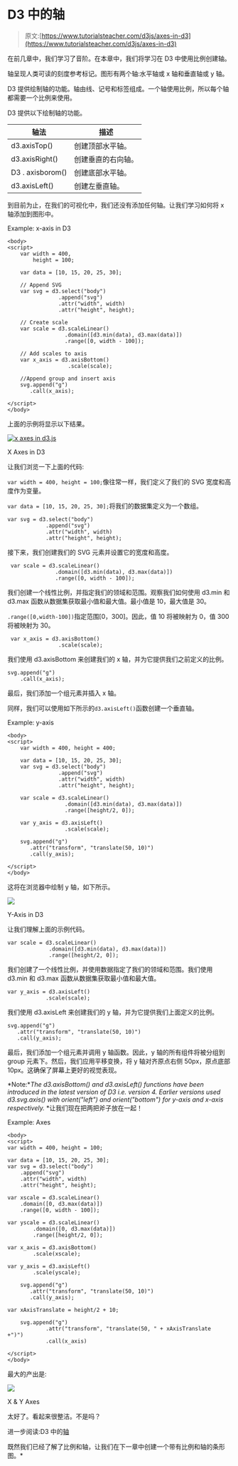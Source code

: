 # D3 中的轴

> 原文:[https://www.tutorialsteacher.com/d3js/axes-in-d3](https://www.tutorialsteacher.com/d3js/axes-in-d3)

在前几章中，我们学习了音阶。在本章中，我们将学习在 D3 中使用比例创建轴。

轴呈现人类可读的刻度参考标记。图形有两个轴:水平轴或 x 轴和垂直轴或 y 轴。

D3 提供绘制轴的功能。轴由线、记号和标签组成。一个轴使用比例，所以每个轴都需要一个比例来使用。

D3 提供以下绘制轴的功能。

| 轴法 | 描述 |
| --- | --- |
| d3.axisTop() | 创建顶部水平轴。 |
| d3.axisRight() | 创建垂直的右向轴。 |
| D3 . axisborom() | 创建底部水平轴。 |
| d3.axisLeft() | 创建左垂直轴。 |

到目前为止，在我们的可视化中，我们还没有添加任何轴。让我们学习如何将 x 轴添加到图形中。

Example: x-axis in D3

```
<body>
<script>
    var width = 400,
        height = 100;

    var data = [10, 15, 20, 25, 30];

    // Append SVG 
    var svg = d3.select("body")
                .append("svg")
                .attr("width", width)
                .attr("height", height);

    // Create scale
    var scale = d3.scaleLinear()
                  .domain([d3.min(data), d3.max(data)])
                  .range([0, width - 100]);

    // Add scales to axis
    var x_axis = d3.axisBottom()
                   .scale(scale);

    //Append group and insert axis
    svg.append("g")
       .call(x_axis);

</script>
</body> 
```

上面的示例将显示以下结果。

[![x axes in d3.js](img/5394ede1ef5e6495810cfd83fad5bfa3.png)](../../Content/images/d3js/x-axes.png)

X Axes in D3



让我们浏览一下上面的代码:

`var width = 400, height = 100;`像往常一样，我们定义了我们的 SVG 宽度和高度作为变量。

`var data = [10, 15, 20, 25, 30];`将我们的数据集定义为一个数组。

```
var svg = d3.select("body")
            .append("svg")
            .attr("width", width)
            .attr("height", height); 
```

接下来，我们创建我们的 SVG 元素并设置它的宽度和高度。

```
 var scale = d3.scaleLinear()
               .domain([d3.min(data), d3.max(data)])
               .range([0, width - 100]); 
```

我们创建一个线性比例，并指定我们的领域和范围。观察我们如何使用 d3.min 和 d3.max 函数从数据集获取最小值和最大值。最小值是 10，最大值是 30。

`.range([0,width-100])`指定范围[0，300]。因此，值 10 将被映射为 0，值 300 将被映射为 30。

```
 var x_axis = d3.axisBottom()
                .scale(scale); 
```

我们使用 d3.axisBottom 来创建我们的 x 轴，并为它提供我们之前定义的比例。

```
svg.append("g")
    .call(x_axis); 
```

最后，我们添加一个组元素并插入 x 轴。

同样，我们可以使用如下所示的`d3.axisLeft()`函数创建一个垂直轴。

Example: y-axis

```
<body>
<script>
    var width = 400, height = 400;

    var data = [10, 15, 20, 25, 30];
    var svg = d3.select("body")
                .append("svg")
                .attr("width", width)
                .attr("height", height);

    var scale = d3.scaleLinear()
                  .domain([d3.min(data), d3.max(data)])
                  .range([height/2, 0]);

    var y_axis = d3.axisLeft()
                  .scale(scale);

    svg.append("g")
       .attr("transform", "translate(50, 10)")
       .call(y_axis);

</script>
</body> 
```

这将在浏览器中绘制 y 轴，如下所示。

[![](img/f61405113bffdf5f0cd4e3d8831c74a7.png)](../../Content/images/d3js/y-axis.png)

Y-Axis in D3



让我们理解上面的示例代码。

```
var scale = d3.scaleLinear()
             .domain([d3.min(data), d3.max(data)])
             .range([height/2, 0]); 
```

我们创建了一个线性比例，并使用数据指定了我们的领域和范围。我们使用 d3.min 和 d3.max 函数从数据集获取最小值和最大值。

```
var y_axis = d3.axisLeft()
            .scale(scale); 
```

我们使用 d3.axisLeft 来创建我们的 y 轴，并为它提供我们上面定义的比例。

```
svg.append("g")
   .attr("transform", "translate(50, 10)")
   .call(y_axis); 
```

最后，我们添加一个组元素并调用 y 轴函数。因此，y 轴的所有组件将被分组到 group 元素下。然后，我们应用平移变换，将 y 轴对齐原点右侧 50px，原点底部 10px。这确保了屏幕上更好的视觉表现。

*Note:**The d3.axisBottom() and d3.axisLeft() functions have been introduced in the latest version of D3 i.e. version 4\. Earlier versions used d3.svg.axis() with orient("left") and orient("bottom") for y-axis and x-axis respectively.* *让我们现在把两把斧子放在一起！

Example: Axes

```
<body>
<script>
var width = 400, height = 100;

var data = [10, 15, 20, 25, 30];
var svg = d3.select("body")
    .append("svg")
    .attr("width", width)
    .attr("height", height);

var xscale = d3.scaleLinear()
    .domain([0, d3.max(data)])
    .range([0, width - 100]);

var yscale = d3.scaleLinear()
        .domain([0, d3.max(data)])
        .range([height/2, 0]);

var x_axis = d3.axisBottom()
        .scale(xscale);

var y_axis = d3.axisLeft()
        .scale(yscale);

    svg.append("g")
       .attr("transform", "translate(50, 10)")
       .call(y_axis);

var xAxisTranslate = height/2 + 10;

    svg.append("g")
            .attr("transform", "translate(50, " + xAxisTranslate  +")")
            .call(x_axis)

</script>
</body> 
```

最大的产出是:

[![](img/c9a41fbf64c321a05ca7dd0efdb38f2b.png)](../../Content/images/d3js/axes-in-d3.png) 

X & Y Axes



太好了。看起来很整洁。不是吗？

进一步阅读:D3 中的[轴](https://github.com/d3/d3-axis "d3-axis")

既然我们已经了解了比例和轴，让我们在下一章中创建一个带有比例和轴的条形图。*